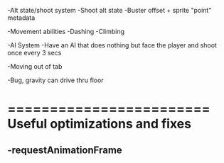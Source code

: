-Alt state/shoot system
  -Shoot alt state
  -Buster offset + sprite "point" metadata

-Movement abilities
  -Dashing
  -Climbing

-AI System
  -Have an AI that does nothing but face the player and shoot once every 3 secs

-Moving out of tab

-Bug, gravity can drive thru floor

========================
Useful optimizations and fixes
========================
-requestAnimationFrame
-